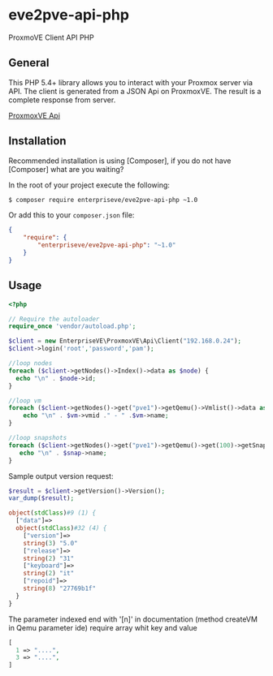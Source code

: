 # eve2pve-api-php
ProxmoVE Client API PHP

General
------------

This PHP 5.4+ library allows you to interact with your Proxmox server via API.
The client is generated from a JSON Api on ProxmoxVE.
The result is a complete response from server.

[ProxmoxVE Api](https://pve.proxmox.com/pve-docs/api-viewer/)


Installation
------------

Recommended installation is using [Composer], if you do not have [Composer] what are you waiting?

In the root of your project execute the following:

```sh
$ composer require enterpriseve/eve2pve-api-php ~1.0
```

Or add this to your `composer.json` file:

```json
{
    "require": {
        "enterpriseve/eve2pve-api-php": "~1.0"
    }
}
```

Usage
-----

```php
<?php

// Require the autoloader
require_once 'vendor/autoload.php';

$client = new EnterpriseVE\ProxmoxVE\Api\Client("192.168.0.24");
$client->login('root','password','pam');

//loop nodes
foreach ($client->getNodes()->Index()->data as $node) {
  echo "\n" . $node->id;
}

//loop vm
foreach ($client->getNodes()->get("pve1")->getQemu()->Vmlist()->data as $vm) {
    echo "\n" . $vm->vmid ." - " .$vm->name;
}

//loop snapshots
foreach ($client->getNodes()->get("pve1")->getQemu()->get(100)->getSnapshot()->snapshotList()->data as $snap) {
   echo "\n" . $snap->name;
}
```

Sample output version request:

```php
$result = $client->getVersion()->Version();
var_dump($result);

object(stdClass)#9 (1) {
  ["data"]=>
  object(stdClass)#32 (4) {
    ["version"]=>
    string(3) "5.0"
    ["release"]=>
    string(2) "31"
    ["keyboard"]=>
    string(2) "it"
    ["repoid"]=>
    string(8) "27769b1f"
  }
}
```

The parameter indexed end with '[n]' in documentation (method createVM in Qemu parameter ide) require array whit key and value

```php
[
  1 => "....",
  3 => "....",
]
```